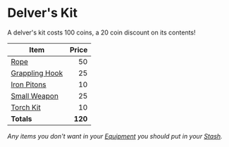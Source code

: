 # Delver's Kit

A delver's kit costs 100 coins, a 20 coin discount on its contents!

| Item                                                         |   Price |
| ------------------------------------------------------------ | ------: |
| [Rope](50%20Coins/Rope.md)                                   |      50 |
| [Grappling Hook](25%20Coins/Grappling%20Hook.md)             |      25 |
| [Iron Pitons](10%20Coins/Iron%20Pitons.md)                   |      10 |
| [Small Weapon](../Weapons/Melee%20Weapons/Small%20Weapon.md) |      25 |
| [Torch Kit](10%20Coins/Torch%20Kit.md)                       |      10 |
| **Totals**                                                   | **120** |

*Any items you don't want in your [Equipment](../../Player%20Characters/Inventory/Equipment.md) you should put in your [Stash](../../Player%20Characters/Inventory/Stash.md).*
